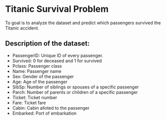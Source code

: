 # Titanic Survival Problem

To goal is to analyze the dataset and predict which passengers survived the Titanic accident.

## Description of the dataset:
- PassengerID: Unique ID of every passenger.
- Survived: 0 for deceased and 1 for survived
- Pclass: Passenger class 
- Name: Passenger name 
- Sex: Gender of the passenger
- Age: Age of the passenger
- SibSp: Number of siblings or spouses of a specific passenger
- Parch: Number of parents or children of a specific passenger
- Ticket: Ticket number
- Fare: Ticket fare
- Cabin: Cabin alloted to the passenger
- Embarked: Port of embarkation
